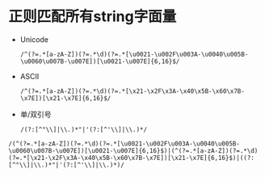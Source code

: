 # 正则匹配所有string字面量

- Unicode

    ~~~
    /^(?=.*[a-zA-Z])(?=.*\d)(?=.*[\u0021-\u002F\u003A-\u0040\u005B-\u0060\u007B-\u007E])[\u0021-\u007E]{6,16}$/
    ~~~
- ASCII
    ~~~
    /^(?=.*[a-zA-Z])(?=.*\d)(?=.*[\x21-\x2F\x3A-\x40\x5B-\x60\x7B-\x7E])[\x21-\x7E]{6,16}$/
    ~~~

- 单/双引号
    ~~~
    /(?:[^"\\]|\\.)*"|'(?:[^'\\]|\\.)*/
    ~~~

~~~
/(^(?=.*[a-zA-Z])(?=.*\d)(?=.*[\u0021-\u002F\u003A-\u0040\u005B-\u0060\u007B-\u007E])[\u0021-\u007E]{6,16}$)|(^(?=.*[a-zA-Z])(?=.*\d)(?=.*[\x21-\x2F\x3A-\x40\x5B-\x60\x7B-\x7E])[\x21-\x7E]{6,16}$)|((?:[^"\\]|\\.)*"|'(?:[^'\\]|\\.)*)/
~~~
